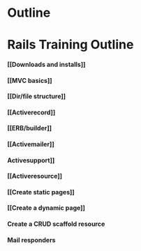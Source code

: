 # Outline

# Rails Training Outline

#### [[Downloads and installs]]

#### [[MVC basics]]

#### [[Dir/file structure]]

#### [[Activerecord]]

#### [[ERB/builder]]

#### [[Activemailer]]

#### Activesupport]]

#### [[Activeresource]]

#### [[Create static pages]]

#### [[Create a dynamic page]]

#### Create a CRUD scaffold resource

#### Mail responders